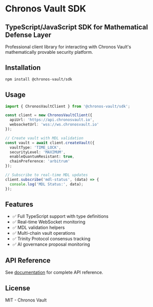 # Chronos Vault SDK

## TypeScript/JavaScript SDK for Mathematical Defense Layer

Professional client library for interacting with Chronos Vault's mathematically provable security platform.

## Installation

```bash
npm install @chronos-vault/sdk
```

## Usage

```typescript
import { ChronosVaultClient } from '@chronos-vault/sdk';

const client = new ChronosVaultClient({
  apiUrl: 'https://api.chronosvault.io',
  websocketUrl: 'wss://ws.chronosvault.io'
});

// Create vault with MDL validation
const vault = await client.createVault({
  vaultType: 'TIME_LOCK',
  securityLevel: 'MAXIMUM',
  enableQuantumResistant: true,
  chainPreference: 'arbitrum'
});

// Subscribe to real-time MDL updates
client.subscribe('mdl-status', (data) => {
  console.log('MDL Status:', data);
});
```

## Features

- ✅ Full TypeScript support with type definitions
- ✅ Real-time WebSocket monitoring
- ✅ MDL validation helpers
- ✅ Multi-chain vault operations
- ✅ Trinity Protocol consensus tracking
- ✅ AI governance proposal monitoring

## API Reference

See [documentation](https://docs.chronosvault.io/sdk) for complete API reference.

## License

MIT - Chronos Vault
